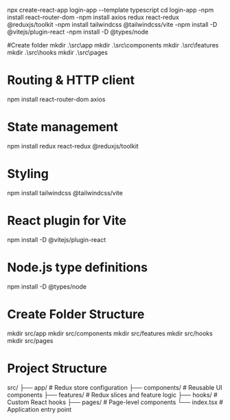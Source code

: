 npx create-react-app login-app --template typescript
cd login-app
-npm install react-router-dom
-npm install axios redux react-redux @reduxjs/toolkit
-npm install tailwindcss @tailwindcss/vite
-npm install -D @vitejs/plugin-react
-npm install -D @types/node

#Create folder
mkdir .\src\app
mkdir .\src\components
mkdir .\src\features
mkdir .\src\hooks
mkdir .\src\pages

# Routing & HTTP client

npm install react-router-dom axios

# State management

npm install redux react-redux @reduxjs/toolkit

# Styling

npm install tailwindcss @tailwindcss/vite

# React plugin for Vite

npm install -D @vitejs/plugin-react

# Node.js type definitions

npm install -D @types/node

# Create Folder Structure

mkdir src/app
mkdir src/components
mkdir src/features
mkdir src/hooks
mkdir src/pages

# Project Structure

src/
├── app/ # Redux store configuration
├── components/ # Reusable UI components
├── features/ # Redux slices and feature logic
├── hooks/ # Custom React hooks
├── pages/ # Page-level components
└── index.tsx # Application entry point
